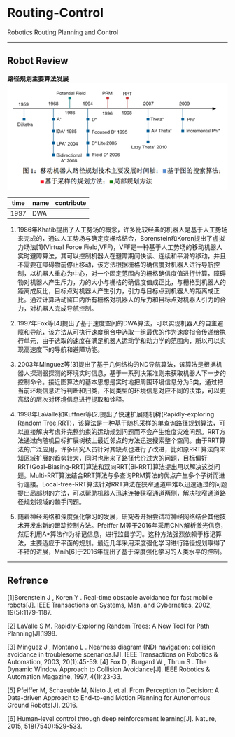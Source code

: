 # Routing-Control
Robotics Routing Planning and Control

----
## Robot Review

**路径规划主要算法发展**
![](https://github.com/MRwangmaomao/Routing-Control/blob/master/pic/3f6f93b4d8fb73d95a4755ac0a852789_hd.png)

 
 
|time| name  | contribute |
|--|--|--|
| 1997 | DWA |  |

 
1. 1986年Khatib提出了人工势场的概念，许多比较经典的机器人是基于人工势场来完成的，通过人工势场与确定度栅格结合，Borenstein和Koren提出了虚拟力场法[1](Virtual Force Field,VFF)，VFF是一种基于人工势场的移动机器人实时避障算法，其可以控制机器人在避障期间快读、连续和平滑的移动，并且不需要在障碍物前停止移动，该方法根据栅格的确信度对机器人进行导航控制，以机器人重心为中心，对一个固定范围内的栅格确信度值进行计算，障碍物对机器人产生斥力，力的大小与栅格的确信度值成正比，与栅格到机器人的距离成反比，目标点对机器人产生引力，引力与目标点到机器人的距离成正比。通过计算活动窗口内所有栅格对机器人的斥力和目标点对机器人引力的合力，对机器人完成导航控制。

2. 1997年Fox等[4]提出了基于速度空间的DWA算法，可以实现机器人的自主避障和导航，该方法从可执行速度组合中选取一组最优的作为速度指令传递给执行单元，由于选取的速度在满足机器人运动学和动力学的范围内，所以可以实现高速度下的导航和避障功能。

3. 2003年Minguez等[3]提出了基于几何结构的ND导航算法，该算法是根据机器人探测器探测的环境实时信息，基于一系列决策准则来获取机器人下一步的控制命令。接近图算法的基本思想是实时地把周围环境信息分为5类，通过把当前环境信息进行判断和归类，不同类型的环境信息对应不同的决策，可以更高级的层次对环境信息进行提取和诠释。

4. 1998年LaValle和Kuffner等[2]提出了快速扩展随机树(Rapidly-exploring Random Tree,RRT)，该算法是一种基于随机采样的单查询路径规划算法，可以直接解决考虑非完整约束的运动规划问题而不会产生维度灾难问题。RRT方法通过向随机目标扩展树枝上最近邻点的方法迅速搜索整个空间。由于RRT算法的广泛应用，许多研究人员针对其缺点也进行了改进，比如原RRT算法向未知区域扩展的趋势较大，同时也带来了路径代价过大的问题，目标偏好RRT(Goal-Biasing-RRT)算法和双向RRT(Bi-RRT)算法提出用以解决这类问题。Multi-RRT算法结合RRT算法与多查询PRM算法的优点产生多个子树而进行连接。Local-tree-RRT算法针对RRT算法在狭窄通道中难以迅速通过的问题提出局部树的方法，可以帮助机器人迅速连接狭窄通道两侧，解决狭窄通道路径规划领域的棘手问题。

5. 随着神经网络和深度强化学习的发展，研究者开始尝试将神经网络结合其他技术开发出新的跟踪控制方法。Pfeiffer M等于2016年采用CNN解析激光信息，然后利用A*算法作为标记信息，进行监督学习。这种方法强烈依赖于标记算法，主要适应于平面的规划。最近几年采用深度强化学习进行路径规划取得了不错的进展，Mnih[6]于2016年提出了基于深度强化学习的人类水平的控制。

 
-------
## Refrence
[1]Borenstein J , Koren Y . Real-time obstacle avoidance for fast mobile robots[J]. IEEE Transactions on Systems, Man, and Cybernetics, 2002, 19(5):1179-1187.

[2]	LaValle S M. Rapidly-Exploring Random Trees: A New Tool for Path Planning[J].1998.

[3]	Minguez J , Montano L . Nearness diagram (ND) navigation: collision avoidance in troublesome scenarios.[J]. IEEE Transactions on Robotics & Automation, 2003, 20(1):45-59.
[4]	Fox D , Burgard W , Thrun S . The Dynamic Window Approach to Collision Avoidance[J]. IEEE Robotics & Automation Magazine, 1997, 4(1):23-33.

[5]	Pfeiffer M, Schaeuble M, Nieto J, et al. From Perception to Decision: A Data-driven Approach to End-to-end Motion Planning for Autonomous Ground Robots[J]. 2016.

[6]	Human-level control through deep reinforcement learning[J]. Nature, 2015, 518(7540):529-533.
 


